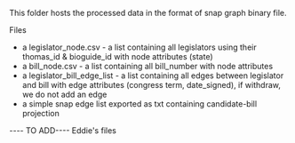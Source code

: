 This folder hosts the processed data in the format of snap graph binary file.

Files
- a legislator_node.csv - a list containing all legislators using their thomas_id & bioguide_id with node attributes (state)
- a bill_node.csv - a list containing all bill_number with node attributes
- a legislator_bill_edge_list - a list containing all edges between legislator and bill with edge attributes (congress term, date_signed), if withdraw, we do not add an edge
- a simple snap edge list exported as txt containing candidate-bill projection

---- TO ADD----
Eddie's files